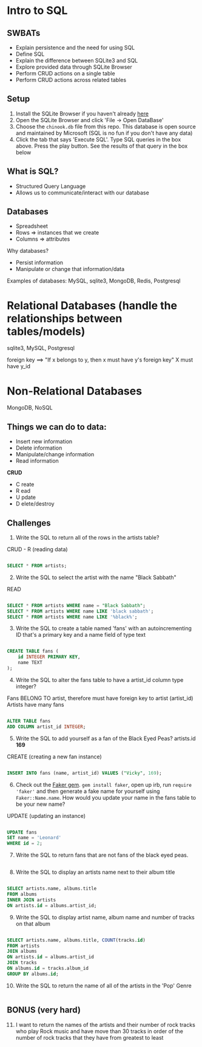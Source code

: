 Intro to SQL
============

## SWBATs

- Explain persistence and the need for using SQL
- Define SQL
- Explain the difference between SQLite3 and SQL
- Explore provided data through SQLite Browser
- Perform CRUD actions on a single table
- Perform CRUD actions across related tables

## Setup

1. Install the SQLite Browser if you haven't already [here](http://sqlitebrowser.org/)
2. Open the SQLite Browser and click 'File -> Open DataBase'
3. Choose the `chinook.db` file from this repo. This database is open source and maintained by Microsoft (SQL is no fun if you don't have any data)
4. Click the tab that says 'Execute SQL'. Type SQL queries in the box above. Press the play button. See the results of that query in the box below

## What is SQL?
- Structured Query Language
- Allows us to communicate/interact with our database

## Databases
- Spreadsheet
- Rows => instances that we create
- Columns => attributes

Why databases?
- Persist information
- Manipulate or change that information/data

Examples of databases:
MySQL, sqlite3, MongoDB, Redis, Postgresql


Relational Databases (handle the relationships between tables/models)
====================
sqlite3, MySQL, Postgresql

foreign key ==> "If x belongs to y, then x must have y's foreign key"
X must have y_id

Non-Relational Databases
====================
MongoDB, NoSQL

## Things we can do to data:
- Insert new information
- Delete information
- Manipulate/change information
- Read information

**CRUD**
- C reate
- R ead
- U pdate
- D elete/destroy

## Challenges

1. Write the SQL to return all of the rows in the artists table?

CRUD - R (reading data)

```SQL

SELECT * FROM artists;

```

2. Write the SQL to select the artist with the name "Black Sabbath"

READ

```SQL

SELECT * FROM artists WHERE name = "Black Sabbath";
SELECT * FROM artists WHERE name LIKE 'black sabbath';
SELECT * FROM artists WHERE name LIKE '%black%';

```

3. Write the SQL to create a table named 'fans' with an autoincrementing ID that's a primary key and a name field of type text

```sql

CREATE TABLE fans (
	id INTEGER PRIMARY KEY,
	name TEXT
);

```

4. Write the SQL to alter the fans table to have a artist_id column type integer?

Fans BELONG TO artist, therefore must have foreign key to artist (artist_id)
Artists have many fans

```sql

ALTER TABLE fans
ADD COLUMN artist_id INTEGER;

```

5. Write the SQL to add yourself as a fan of the Black Eyed Peas? artists.id **169**

CREATE (creating a new fan instance)

```sql

INSERT INTO fans (name, artist_id) VALUES ("Vicky", 169);

```

6. Check out the [Faker gem](https://github.com/stympy/faker). `gem install faker`, open up irb, run `require 'faker'` and then generate a fake name for yourself using `Faker::Name.name`. How would you update your name in the fans table to be your new name?

UPDATE (updating an instance)

```sql

UPDATE fans
SET name = 'Leonard'
WHERE id = 2;

```

7. Write the SQL to return fans that are not fans of the black eyed peas.

```sql

```

8. Write the SQL to display an artists name next to their album title

```sql

SELECT artists.name, albums.title
FROM albums
INNER JOIN artists
ON artists.id = albums.artist_id;

```

9. Write the SQL to display artist name, album name and number of tracks on that album

```sql

SELECT artists.name, albums.title, COUNT(tracks.id)
FROM artists
JOIN albums
ON artists.id = albums.artist_id
JOIN tracks
ON albums.id = tracks.album_id
GROUP BY albums.id;

```

10. Write the SQL to return the name of all of the artists in the 'Pop' Genre

```sql

```

## BONUS (very hard)

11. I want to return the names of the artists and their number of rock tracks
    who play Rock music
    and have move than 30 tracks
    in order of the number of rock tracks that they have
    from greatest to least

```sql

```
